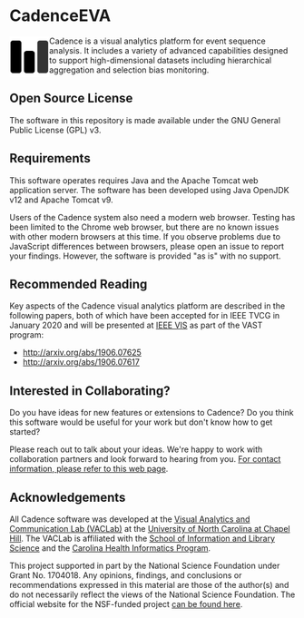# CadenceEVA
<img src="https://raw.githubusercontent.com/VACLab/CadenceEVA/master/web/img/cadence_logo_sm.svg?sanitize=true" width=70 align="left">Cadence is a visual analytics platform for event sequence analysis.  It includes a variety of advanced capabilities designed to support high-dimensional datasets including hierarchical aggregation and selection bias monitoring.  

## Open Source License

The software in this repository is made available under the GNU General Public License (GPL) v3.

## Requirements

This software operates requires Java and the Apache Tomcat web application server.  The software has been developed using Java OpenJDK v12 and Apache Tomcat v9.

Users of the Cadence system also need a modern web browser. Testing has been limited to the Chrome web browser, but there are no known issues with other modern browsers at this time.  If you observe problems due to JavaScript differences between browsers, please open an issue to report your findings.  However, the software is provided "as is" with no support.

## Recommended Reading

Key aspects of the Cadence visual analytics platform are described in the following papers, both of which have been accepted for in IEEE TVCG in January 2020 and will be presented at [IEEE VIS](http://ieeevis.org/) as part of the VAST program:
* http://arxiv.org/abs/1906.07625
* http://arxiv.org/abs/1906.07617

## Interested in Collaborating?

Do you have ideas for new features or extensions to Cadence?  Do you think this software would be useful for your work but don't know how to get started?  

Please reach out to talk about your ideas.  We're happy to work with collaboration partners and look forward to hearing from you.  [For contact information, please refer to this web page](http://gotz.web.unc.edu/contact-information/).

## Acknowledgements

All Cadence software was developed at the [Visual Analytics and Communication Lab (VACLab)](http://vaclab.web.unc.edu/) at the [University of North Carolina at Chapel Hill]().  The VACLab is affiliated with the [School of Information and Library Science](http://sils.unc.edu/) and the [Carolina Health Informatics Program](http://chip.unc.edu/). 

This project supported in part by the National Science Foundation under Grant No. 1704018.  Any opinions, findings, and conclusions or recommendations expressed in this material are those of the author(s) and do not necessarily reflect the views of the National Science Foundation.  The official website for the NSF-funded project [can be found here](http://vaclab.web.unc.edu/contextual-visualization/).
